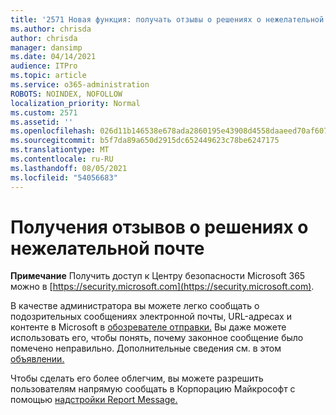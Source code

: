 ```yaml
---
title: '2571 Новая функция: получать отзывы о решениях о нежелательной почте'
ms.author: chrisda
author: chrisda
manager: dansimp
ms.date: 04/14/2021
audience: ITPro
ms.topic: article
ms.service: o365-administration
ROBOTS: NOINDEX, NOFOLLOW
localization_priority: Normal
ms.custom: 2571
ms.assetid: ''
ms.openlocfilehash: 026d11b146538e678ada2860195e43908d4558daaeed70af607e34ec427d0501
ms.sourcegitcommit: b5f7da89a650d2915dc652449623c78be6247175
ms.translationtype: MT
ms.contentlocale: ru-RU
ms.lasthandoff: 08/05/2021
ms.locfileid: "54056683"
---
```

# <a name="get-feedback-about-spam-judgments"></a>Получения отзывов о решениях о нежелательной почте

**Примечание** Получить доступ к Центру безопасности Microsoft 365 можно в [https://security.microsoft.com](https://security.microsoft.com).

В качестве администратора вы можете легко сообщать о подозрительных сообщениях электронной почты, URL-адресах и контенте в Microsoft в [обозревателе отправки.](https://security.microsoft.com/reportsubmission) Вы даже можете использовать его, чтобы понять, почему законное сообщение было помечено неправильно. Дополнительные сведения см. в этом [объявлении.](https://techcommunity.microsoft.com/t5/Security-Privacy-and-Compliance/Empower-security-teams-to-easily-report-suspicious-emails-amp/ba-p/752622)

Чтобы сделать его более облегчим, вы можете разрешить пользователям напрямую сообщать в Корпорацию Майкрософт с помощью [надстройки Report Message.](https://appsource.microsoft.com/product/office/WA104381180?src=office&tab=Overview)
